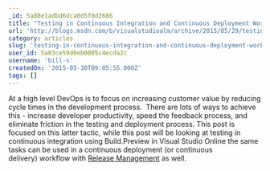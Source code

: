 ```yaml
---
_id: 5a88e1adbd6dca0d5f0d2686
title: "Testing in Continuous Integration and Continuous Deployment Workflows"
url: 'http://blogs.msdn.com/b/visualstudioalm/archive/2015/05/29/testing-in-continuous-integration-and-continuous-deployment-workflows.aspx'
category: articles
slug: 'testing-in-continuous-integration-and-continuous-deployment-workflows'
user_id: 5a83ce59d6eb0005c4ecda2c
username: 'bill-s'
createdOn: '2015-05-30T09:05:55.000Z'
tags: []
---
```


At a high level DevOps is to focus on increasing customer value by reducing cycle times in the development process.  There are lots of ways to achieve this - increase developer productivity, speed the feedback process, and eliminate friction in the testing and deployment process. This post is focused on this latter tactic, while this post will be looking at testing in continuous integration using Build.Preview in Visual Studio Online the same tasks can be used in a continuous deployment (or continuous delivery) workflow with <a href="http://blogs.msdn.com/b/visualstudioalm/archive/2015/04/29/release-management-announcements-at-build-2015.aspx">Release Management</a> as well.
